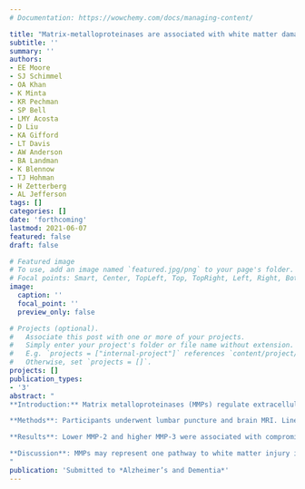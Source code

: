 ```yaml
---
# Documentation: https://wowchemy.com/docs/managing-content/

title: "Matrix-metalloproteinases are associated with white matter damage in older adults"
subtitle: ''
summary: ''
authors:
- EE Moore
- SJ Schimmel
- OA Khan
- K Minta
- KR Pechman
- SP Bell
- LMY Acosta
- D Liu
- KA Gifford
- LT Davis
- AW Anderson
- BA Landman
- K Blennow
- TJ Hohman
- H Zetterberg
- AL Jefferson
tags: []
categories: []
date: 'forthcoming'
lastmod: 2021-06-07
featured: false
draft: false

# Featured image
# To use, add an image named `featured.jpg/png` to your page's folder.
# Focal points: Smart, Center, TopLeft, Top, TopRight, Left, Right, BottomLeft, Bottom, BottomRight.
image:
  caption: ''
  focal_point: ''
  preview_only: false

# Projects (optional).
#   Associate this post with one or more of your projects.
#   Simply enter your project's folder or file name without extension.
#   E.g. `projects = ["internal-project"]` references `content/project/deep-learning/index.md`.
#   Otherwise, set `projects = []`.
projects: []
publication_types:
- '3'
abstract: "
**Introduction:** Matrix metalloproteinases (MMPs) regulate extracellular matrix remodeling and blood-brain barrier permeability, but associations with white matter integrity are unknown. This study relates cerebrospinal fluid (CSF) biomarkers of MMP-2, MMP-3, and MMP-9 to white matter integrity.<br /><br />

**Methods**: Participants underwent lumbar puncture and brain MRI. Linear regressions and voxel-wise analyses related biomarkers to white matter macrostructure and microstructure.<br /><br />

**Results**: Lower MMP-2 and higher MMP-3 were associated with compromised white matter microstructure (p-values<0.05). Diagnosis, APOE-ε4, and Aβ modified associations, with higher MMP levels relating to compromised white matter microstructure among normal cognition, APOE-ε4 non-carriers, and Aβ negative groups. Associations were reversed among mild cognitive impairment, APOE-ε4 carriers, and Aβ positive groups.<br /><br />

**Discussion**: MMPs may represent one pathway to white matter injury in aging, but among individuals at risk for Alzheimer’s disease, MMPs may be protective. In conjunction with other biomarkers, MMPs may provide valuable information about white matter health in older adults.
"
publication: 'Submitted to *Alzheimer’s and Dementia*'
---
```

